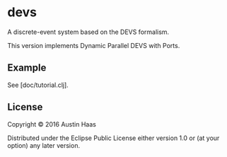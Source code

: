# devs

A discrete-event system based on the DEVS formalism.

This version implements Dynamic Parallel DEVS with Ports.

## Example

See [doc/tutorial.clj].

## License

Copyright © 2016 Austin Haas

Distributed under the Eclipse Public License either version 1.0 or (at
your option) any later version.
